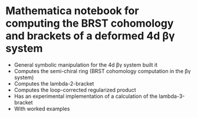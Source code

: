 # Mathematica notebook for computing the BRST cohomology and brackets of a deformed 4d βγ system
- General symbolic manipulation for the 4d βγ system built it
- Computes the semi-chiral ring (BRST cohomology computation in the βγ system)
- Computes the lambda-2-bracket
- Computes the loop-corrected regularized product
- Has an experimental implementation of a calculation of the lambda-3-bracket
- With worked examples
